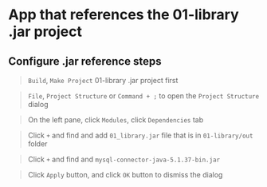# App that references the 01-library .jar project

## Configure .jar reference steps

> `Build`, `Make Project` 01-library .jar project first
 
> `File`, `Project Structure` or `Command + ;` to open the `Project Structure` dialog

> On the left pane, click `Modules`, click `Dependencies` tab

> Click `+` and find and add `01_library.jar` file that is in `01-library/out` folder

> Click `+` and find and `mysql-connector-java-5.1.37-bin.jar`

> Click `Apply` button, and click `OK` button to dismiss the dialog
